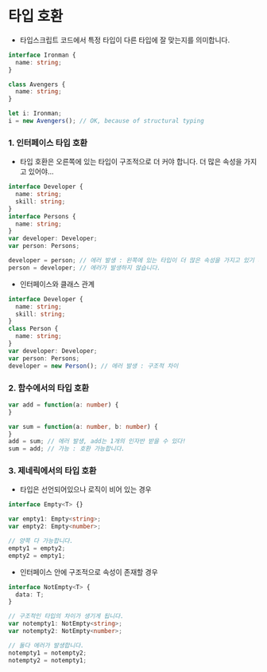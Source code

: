 # 타입 호환

- 타입스크립트 코드에서 특정 타입이 다른 타입에 잘 맞는지를 의미합니다.

```typescript
interface Ironman {
  name: string;
}

class Avengers {
  name: string;
}

let i: Ironman;
i = new Avengers(); // OK, because of structural typing
```



### 1. 인터페이스 타입 호환

- 타입 호환은 오른쪽에 있는 타입이 구조적으로 더 커야 합니다. 더 많은 속성을 가지고 있어야...

```typescript
interface Developer {
  name: string;
  skill: string;
}
interface Persons {
  name: string;
}
var developer: Developer;
var person: Persons;

developer = person; // 에러 발생 : 왼쪽에 있는 타입이 더 많은 속성을 가지고 있기 때문에...
person = developer; // 에러가 발생하지 않습니다.
```



- 인터페이스와 클래스 관계

```typescript
interface Developer {
  name: string;
  skill: string;
}
class Person {
  name: string;
}
var developer: Developer;
var person: Persons;
developer = new Person(); // 에러 발생 : 구조적 차이
```





### 2. 함수에서의 타입 호환

```typescript
var add = function(a: number) {
}

var sum = function(a: number, b: number) {
}
add = sum; // 에러 발생, add는 1개의 인자반 받을 수 있다!
sum = add; // 가능 : 호환 가능합니다.
```





### 3. 제네릭에서의 타입 호환

- 타입은 선언되어있으나 로직이 비어 있는 경우

```typescript
interface Empty<T> {}

var empty1: Empty<string>;
var empty2: Empty<number>;

// 양쪽 다 가능합니다.
empty1 = empty2;
empty2 = empty1;
```



- 인터페이스 안에 구조적으로 속성이 존재할 경우

```typescript
interface NotEmpty<T> {
  data: T;
}

// 구조적인 타입의 차이가 생기게 됩니다.
var notempty1: NotEmpty<string>;
var notempty2: NotEmpty<number>;

// 둘다 에러가 발생합니다.
notempty1 = notempty2;
notempty2 = notempty1;
```


